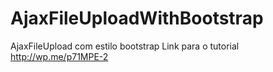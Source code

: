 # AjaxFileUploadWithBootstrap
AjaxFileUpload com estilo bootstrap
Link para o tutorial
http://wp.me/p71MPE-2

